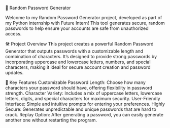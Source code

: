 🔐 Random Password Generator

Welcome to my Random Password Generator project, developed as part of my Python internship with Future Intern! This tool generates secure, random passwords to help ensure your accounts are safe from unauthorized access.

🛠️ Project Overview
This project creates a powerful Random Password Generator that outputs passwords with a customizable length and combination of characters. It’s designed to provide strong passwords by incorporating uppercase and lowercase letters, numbers, and special characters, making it ideal for secure account creation and password updates.

🚀 Key Features
Customizable Password Length: Choose how many characters your password should have, offering flexibility in password strength.
Character Variety: Includes a mix of uppercase letters, lowercase letters, digits, and special characters for maximum security.
User-Friendly Interface: Simple and intuitive prompts for entering your preferences.
Highly Secure: Generates unpredictable and unique passwords that are hard to crack.
Replay Option: After generating a password, you can easily generate another one without restarting the program.
